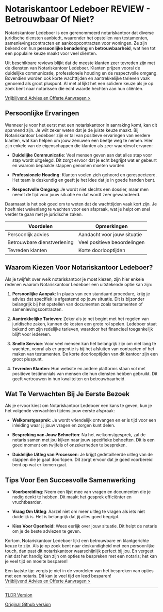 # Notariskantoor Ledeboer REVIEW - Betrouwbaar Of Niet?

Notariskantoor Ledeboer is een gerenommeerd notariskantoor dat diverse juridische diensten aanbiedt, waaronder het opstellen van testamenten, samenlevingscontracten en aankoopcontracten voor woningen. Ze zijn bekend om hun **persoonlijke benadering** en **betrouwbaarheid**, wat hen tot een populaire keuze maakt voor veel cliënten.

Uit beschikbare reviews blijkt dat de meeste klanten zeer tevreden zijn met de diensten van Notariskantoor Ledeboer. Klanten prijzen vooral de duidelijke communicatie, professionele houding en de respectvolle omgang. Bovendien worden ook korte wachttijden en aantrekkelijke tarieven vaak genoemd als groot pluspunt. Al met al lijkt het een solidere keuze als je op zoek bent naar notarissen die echt waarde hechten aan hun cliënten.

[Vrijblijvend Advies en Offerte Aanvragen >](https://notarissen-online.nl)

## Persoonlijke Ervaringen

Wanneer je voor het eerst met een notariskantoor in aanraking komt, kan dit spannend zijn. Je wilt zeker weten dat je de juiste keuze maakt. Bij Notariskantoor Ledeboer zijn er tal van positieve ervaringen van eerdere klanten, wat kan helpen om jouw zenuwen een beetje weg te nemen. Hier zijn enkele van de eigenschappen die klanten als zeer waardevol ervaren:

- **Duidelijke Communicatie**: Veel mensen geven aan dat alles stap voor stap wordt uitgelegd. Dit zorgt ervoor dat je echt begrijpt wat er gebeurt en waarom bepaalde stappen genomen moeten worden.
  
- **Professionele Houding**: Klanten voelen zich gehoord en gerespecteerd. Het team is deskundig en geeft je het idee dat je in goede handen bent.

- **Respectvolle Omgang**: Je wordt niet slechts een dossier, maar men neemt de tijd voor jouw situatie en dat wordt zeer gewaardeerd.

Daarnaast is het ook goed om te weten dat de wachttijden vaak kort zijn. Je hoeft niet wekenlang te wachten voor een afspraak, wat je helpt om snel verder te gaan met je juridische zaken.

| Voordelen                      | Opmerkingen                         |
|--------------------------------|-------------------------------------|
| Persoonlijk advies              | Aandacht voor jouw situatie         |
| Betrouwbare dienstverlening     | Veel positieve beoordelingen        |
| Tevreden klanten                | Korte doorlooptijden               |

## Waarom Kiezen Voor Notariskantoor Ledeboer?

Als je twijfelt over welk notariskantoor je moet kiezen, zijn hier enkele redenen waarom Notariskantoor Ledeboer een uitstekende optie kan zijn:

1. **Persoonlijke Aanpak**: In plaats van een standaard procedure, krijg je advies dat specifiek is afgestemd op jouw situatie. Dit is bijzonder belangrijk bij het opstellen van documenten zoals testamenten of samenlevingscontracten.

2. **Aantrekkelijke Tarieven**: Zeker als je net begint met het regelen van juridische zaken, kunnen de kosten een grote rol spelen. Ledeboer staat bekend om zijn redelijke tarieven, waardoor het financieel toegankelijk blijft voor iedereen.

3. **Snelle Service**: Voor veel mensen kan het belangrijk zijn om niet lang te wachten, vooral als er urgentie is bij het afsluiten van contracten of het maken van testamenten. De korte doorlooptijden van dit kantoor zijn een groot pluspunt.

4. **Tevreden Klanten**: Hun website en andere platforms staan vol met positieve testimonials van mensen die hun diensten hebben gebruikt. Dit geeft vertrouwen in hun kwaliteiten en betrouwbaarheid.

## Wat Te Verwachten Bij Je Eerste Bezoek

Als je ervoor kiest om Notariskantoor Ledeboer een kans te geven, kun je het volgende verwachten tijdens jouw eerste afspraak:

- **Welkomstgesprek**: Je wordt vriendelijk ontvangen en er is tijd voor een inleiding waar jij jouw vragen en zorgen kunt delen.

- **Bespreking van Jouw Behoeften**: Na het welkomstgesprek, zal de notaris samen met jou kijken naar jouw specifieke behoeften. Dit is een goed moment om twijfels of onzekerheden te bespreken.

- **Duidelijke Uitleg van Processen**: Je krijgt gedetailleerde uitleg van de stappen die je gaat doorlopen. Dit zorgt ervoor dat je goed voorbereid bent op wat er komen gaat.

## Tips Voor Een Succesvolle Samenwerking

- **Voorbereiding**: Neem een lijst mee van vragen en documenten die je nodig denkt te hebben. Dit maakt het gesprek efficiënter en vruchtbaarder.

- **Vraag Om Uitleg**: Aarzel niet om meer uitleg te vragen als iets niet duidelijk is. Het is belangrijk dat jij alles goed begrijpt.

- **Kies Voor Openheid**: Wees eerlijk over jouw situatie. Dit helpt de notaris om je de beste adviezen te geven.

Kortom, Notariskantoor Ledeboer lijkt een betrouwbare en klantgerichte keuze te zijn. Als je op zoek bent naar deskundigheid met een persoonlijke touch, dan past dit notariskantoor waarschijnlijk perfect bij jou. En vergeet niet dat het handig kan zijn om opties te bespreken met een notaris; het kan je veel tijd en moeite besparen!

Een laatste tip: vergis je niet in de voordelen van het bespreken van opties met een notaris. Dit kan je veel tijd en leed besparen!  
[Vrijblijvend Advies en Offerte Aanvragen >](https://notarissen-online.nl)

---
[TLDR Version](https://gist.github.com/readthisnow/1f0421f0c5fa50760cbfe307c8075094)

[Original Github version](https://github.com/readthisnow/notariskantoor-ledeboer-review-betrouwbaar-of-niet#readme)
